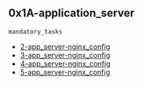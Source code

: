 ## 0x1A-application_server

`mandatory_tasks`

* [2-app_server-nginx_config]()
* [3-app_server-nginx_config]()
* [4-app_server-nginx_config]()
* [5-app_server-nginx_config]()
